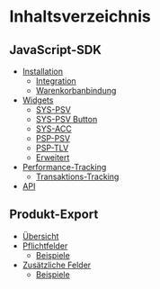 # Inhaltsverzeichnis

## JavaScript-SDK

* [Installation](javascript-sdk/installation/)
  * [Integration](javascript-sdk/installation/integration.md)
  * [Warenkorbanbindung](javascript-sdk/installation/warenkorbanbindung.md)
* [Widgets](javascript-sdk/widgets/)
  * [SYS-PSV](javascript-sdk/widgets/sys-psv.md)
  * [SYS-PSV Button](javascript-sdk/widgets/sys-psv-button.md)
  * [SYS-ACC](javascript-sdk/widgets/sys-acc.md)
  * [PSP-PSV](javascript-sdk/widgets/psp-psv.md)
  * [PSP-TLV](javascript-sdk/widgets/psp-tlv.md)
  * [Erweitert](javascript-sdk/widgets/erweitert.md)
* [Performance-Tracking](javascript-sdk/performance-tracking/)
  * [Transaktions-Tracking](javascript-sdk/performance-tracking/transaktions-tracking.md)
* [API](javascript-sdk/api.md)

## Produkt-Export

* [Übersicht]()
* [Pflichtfelder]()
  * [Beispiele](produkt-export/anforderungen-fashion-content-pool/pflichtfelder-beispiele.md)
* [Zusätzliche Felder]()
  * [Beispiele](produkt-export/anforderungen-fashion-content-pool/zusaetzliche-felder-beispiele.md)

